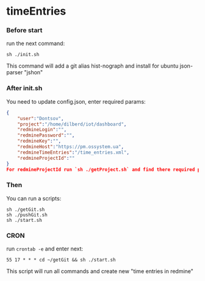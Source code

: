# timeEntries

### Before start
run the next command:
```
sh ./init.sh
```
This command will add a git alias hist-nograph and install for ubuntu json-parser "jshon"

### After init.sh
You need to update config.json, enter required params:
```json
{
	"user":"Dontsov",
	"project":"/home/dilberd/iot/dashboard",
	"redmineLogin":"",
	"redminePassword":"",
	"redmineKey":"",
	"redmineHost":"https://pm.ossystem.ua",
	"redmineTimeEntries":"/time_entries.xml",
	"redmineProjectId":""
}
For redmineProjectId run `sh ./getProject.sh` and find there required project_id
```
### Then
You can run a scripts:
```
sh ./getGit.sh
sh ./pushGit.sh
sh ./start.sh
```

### CRON
run `crontab -e` and enter next:
```
55 17 * * * cd ~/getGit && sh ./start.sh
```
This script will run all commands and create new "time entries in redmine"
